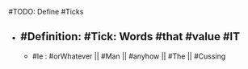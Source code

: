 #TODO: Define #Ticks
- #Definition: #Tick: Words #that #value #IT
	- 
	- #Ie : #orWhatever || #Man || #anyhow || #The || #Cussing